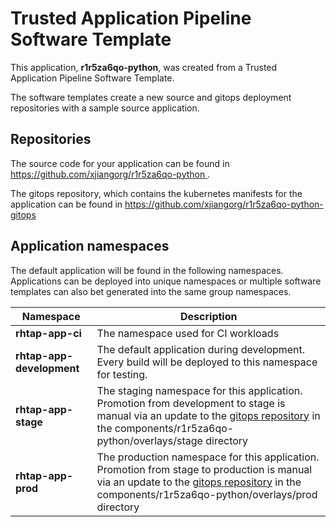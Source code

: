 # Trusted Application Pipeline Software Template

This application, **r1r5za6qo-python**, was created from a Trusted Application Pipeline Software Template.

The software templates create a new source and gitops deployment repositories with a sample source application. 

## Repositories

The source code for your application can be found in [https://github.com/xjiangorg/r1r5za6qo-python ](https://github.com/xjiangorg/r1r5za6qo-python ).
 
The gitops repository, which contains the kubernetes manifests for the application can be found in 
[https://github.com/xjiangorg/r1r5za6qo-python-gitops ](https://github.com/xjiangorg/r1r5za6qo-python-gitops ) 

## Application namespaces 

The default application will be found in the following namespaces. Applications can be deployed into unique namespaces or multiple software templates can also bet generated into the same group namespaces.  

|  Namespace   |  Description   |  
| -------- | -------- |
| **rhtap-app-ci** | The namespace used for CI workloads |
| **rhtap-app-development** | The default application during development. Every build will be deployed to this namespace for testing. |
| **rhtap-app-stage** | The staging namespace for this application. Promotion from development to stage is manual via an update to the [gitops repository](https://github.com/xjiangorg/r1r5za6qo-python-gitops ) in the components/r1r5za6qo-python/overlays/stage directory |
| **rhtap-app-prod** | The production namespace for this application. Promotion from stage to production is manual via an update to the [gitops repository](https://github.com/xjiangorg/r1r5za6qo-python-gitops ) in the components/r1r5za6qo-python/overlays/prod directory |